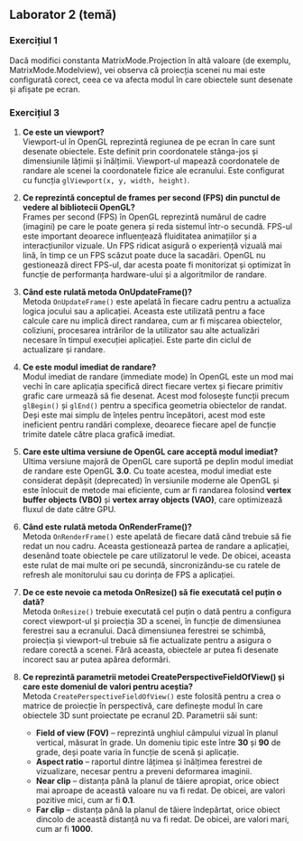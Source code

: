 ﻿## Laborator 2 (temă)

### Exercițiul 1
   Dacă modifici constanta MatrixMode.Projection în altă valoare (de exemplu, MatrixMode.Modelview), vei observa că proiecția scenei nu mai este configurată corect, ceea ce va afecta modul în care obiectele sunt desenate și afișate pe ecran.
   
### Exercițiul 3

1. **Ce este un viewport?**  
   Viewport-ul în OpenGL reprezintă regiunea de pe ecran în care sunt desenate obiectele. Este definit prin coordonatele stânga-jos și dimensiunile lățimii și înălțimii. Viewport-ul mapează coordonatele de randare ale scenei la coordonatele fizice ale ecranului. Este configurat cu funcția `glViewport(x, y, width, height)`.

2. **Ce reprezintă conceptul de frames per second (FPS) din punctul de vedere al bibliotecii OpenGL?**  
   Frames per second (FPS) în OpenGL reprezintă numărul de cadre (imagini) pe care le poate genera și reda sistemul într-o secundă. FPS-ul este important deoarece influențează fluiditatea animațiilor și a interacțiunilor vizuale. Un FPS ridicat asigură o experiență vizuală mai lină, în timp ce un FPS scăzut poate duce la sacadări. OpenGL nu gestionează direct FPS-ul, dar acesta poate fi monitorizat și optimizat în funcție de performanța hardware-ului și a algoritmilor de randare.

3. **Când este rulată metoda OnUpdateFrame()?**  
   Metoda `OnUpdateFrame()` este apelată în fiecare cadru pentru a actualiza logica jocului sau a aplicației. Aceasta este utilizată pentru a face calcule care nu implică direct randarea, cum ar fi mișcarea obiectelor, coliziuni, procesarea intrărilor de la utilizator sau alte actualizări necesare în timpul execuției aplicației. Este parte din ciclul de actualizare și randare.

4. **Ce este modul imediat de randare?**  
   Modul imediat de randare (immediate mode) în OpenGL este un mod mai vechi în care aplicația specifică direct fiecare vertex și fiecare primitiv grafic care urmează să fie desenat. Acest mod folosește funcții precum `glBegin()` și `glEnd()` pentru a specifica geometria obiectelor de randat. Deși este mai simplu de înțeles pentru începători, acest mod este ineficient pentru randări complexe, deoarece fiecare apel de funcție trimite datele către placa grafică imediat.

5. **Care este ultima versiune de OpenGL care acceptă modul imediat?**  
   Ultima versiune majoră de OpenGL care suportă pe deplin modul imediat de randare este OpenGL **3.0**. Cu toate acestea, modul imediat este considerat depășit (deprecated) în versiunile moderne ale OpenGL și este înlocuit de metode mai eficiente, cum ar fi randarea folosind **vertex buffer objects (VBO)** și **vertex array objects (VAO)**, care optimizează fluxul de date către GPU.

6. **Când este rulată metoda OnRenderFrame()?**  
   Metoda `OnRenderFrame()` este apelată de fiecare dată când trebuie să fie redat un nou cadru. Aceasta gestionează partea de randare a aplicației, desenând toate obiectele pe care utilizatorul le vede. De obicei, aceasta este rulat de mai multe ori pe secundă, sincronizându-se cu ratele de refresh ale monitorului sau cu dorința de FPS a aplicației.

7. **De ce este nevoie ca metoda OnResize() să fie executată cel puțin o dată?**  
   Metoda `OnResize()` trebuie executată cel puțin o dată pentru a configura corect viewport-ul și proiecția 3D a scenei, în funcție de dimensiunea ferestrei sau a ecranului. Dacă dimensiunea ferestrei se schimbă, proiecția și viewport-ul trebuie să fie actualizate pentru a asigura o redare corectă a scenei. Fără aceasta, obiectele ar putea fi desenate incorect sau ar putea apărea deformări.

8. **Ce reprezintă parametrii metodei CreatePerspectiveFieldOfView() și care este domeniul de valori pentru aceștia?**  
   Metoda `CreatePerspectiveFieldOfView()` este folosită pentru a crea o matrice de proiecție în perspectivă, care definește modul în care obiectele 3D sunt proiectate pe ecranul 2D. Parametrii săi sunt:
   
   - **Field of view (FOV)** – reprezintă unghiul câmpului vizual în planul vertical, măsurat în grade. Un domeniu tipic este între **30** și **90** de grade, deși poate varia în funcție de scenă și aplicație.
   - **Aspect ratio** – raportul dintre lățimea și înălțimea ferestrei de vizualizare, necesar pentru a preveni deformarea imaginii.
   - **Near clip** – distanța până la planul de tăiere apropiat, orice obiect mai aproape de această valoare nu va fi redat. De obicei, are valori pozitive mici, cum ar fi **0.1**.
   - **Far clip** – distanța până la planul de tăiere îndepărtat, orice obiect dincolo de această distanță nu va fi redat. De obicei, are valori mari, cum ar fi **1000**.
